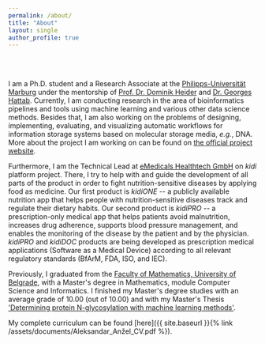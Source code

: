```yaml
---
permalink: /about/
title: "About"
layout: single
author_profile: true
---
```


<br>
<br>

I am a Ph.D. student and a Research Associate at the [Philipps-Universität Marburg](https://www.uni-marburg.de/en) under the mentorship of [Prof. Dr. Dominik Heider](http://heiderlab.de/?page_id=146) and [Dr. Georges Hattab](https://ghattab.github.io/). Currently, I am conducting research in the area of bioinformatics pipelines and tools using machine learning and various other data science methods. Besides that, I am also working on the problems of designing, implementing, evaluating, and visualizing automatic workflows for information storage systems based on molecular storage media, _e.g._, DNA. More about the project I am working on can be found on [the official project website](https://mosla.mathematik.uni-marburg.de/gb/).

Furthermore, I am the Technical Lead at [eMedicals Healthtech GmbH](https://emedicals.de/) on _kidi_ platform project. There, I try to help with and guide the development of all parts of the product in order to fight nutrition-sensitive diseases by applying food as medicine. Our first product is _kidiONE_ -- a publicly available nutrition app that helps people with nutrition-sensitive diseases track and regulate their dietary habits. Our second product is _kidiPRO_ -- a prescription-only medical app that helps patients avoid malnutrition, increases drug adherence, supports blood pressure management, and enables the monitoring of the disease by the patient and by the physician. _kidiPRO_ and _kidiDOC_ products are being developed as prescription medical applications (Software as a Medical Device) according to all relevant regulatory standards (BfArM, FDA, ISO, and IEC).

Previously, I graduated from the [Faculty of Mathematics, University of Belgrade](http://www.matf.bg.ac.rs/eng/), with a Master's degree in Mathematics, module Computer Science and Informatics. I finished my Master's degree studies with an average grade of 10.00 (out of 10.00) and with my Master's Thesis ['Determining protein N-glycosylation with machine learning methods'](https://github.com/AAnzel/Master_thesis/blob/master/Master_rad.pdf).


My complete curriculum can be found [here]({{ site.baseurl }}{% link /assets/documents/Aleksandar_Anžel_CV.pdf %}).

